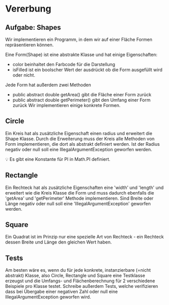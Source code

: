 # Vererbung
## Aufgabe: Shapes

Wir implementieren ein Programm, in dem wir auf einer Fläche Formen repräsentieren können.

Eine Form(Shape) ist eine abstrakte Klasse und hat einige Eigenschaften:

  * color beinhaltet den Farbcode für die Darstellung
  * isFilled ist ein boolscher Wert der ausdrückt ob die Form ausgefüllt wird oder nicht.
  
Jede Form hat außerdem zwei Methoden

  * public abstract double getArea() gibt die Fläche einer Form zurück
  * public abstract double getPerimeter() gibt den Umfang einer Form zurück
Wir implementieren einige konkrete Formen.

## Circle
Ein Kreis hat als zusätzliche Eigenschaft einen radius und erweitert die Shape Klasse. Durch die Erweiterung muss der Kreis alle Methoden von Form implementieren, die dort als abstrakt definiert werden. Ist der Radius negativ oder null soll eine IllegalArgumentException geworfen werden.

💡 Es gibt eine Konstante für PI in Math.PI definiert.

## Rectangle
Ein Rechteck hat als zusätzliche Eigenschaften eine 'width' und 'length' und erweitert wie die Kreis Klasse die Form und muss dadurch ebenfalls die 'getArea' und 'getPerimeter' Methode implementieren. Sind Breite oder Länge negativ oder null soll eine 'IllegalArgumentException' geworfen werden.

## Square
Ein Quadrat ist im Prinzip nur eine spezielle Art von Rechteck - ein Rechteck dessen Breite und Länge den gleichen Wert haben.

## Tests
Am besten wäre es, wenn du für jede konkrete, instanzierbare (=nicht abstrakt) Klasse, also Circle, Rectangle und Square eine Testklasse erzeugst und die Umfangs- und Flächenberechnung für 2 verschiedene Beispiele pro Klasse testet. Schreibe außerdem Tests, welche verifizieren dass bei Übergabe einer negativen Zahl oder null eine IllegalArgumentException geworfen wird.